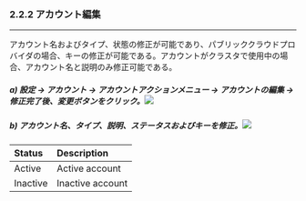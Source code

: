 ### 2.2.2 アカウント編集

---

アカウント名およびタイプ、状態の修正が可能であり、パブリッククラウドプロバイダの場合、キーの修正が可能である。アカウントがクラスタで使用中の場合、アカウント名と説明のみ修正可能である。

##### a\) 設定 → アカウント → アカウントアクションメニュー → アカウントの編集 → 修正完了後、変更ボタンをクリック。![](/assets/EN/2.5/2.2.2_1.png)

##### b\) アカウント名、タイプ、説明、ステータスおよびキーを修正。![](/assets/EN/2.5/2.2.2_2.png)

| Status | **Description** |
| :--- | :--- |
| Active | Active account |
| Inactive | Inactive account |



